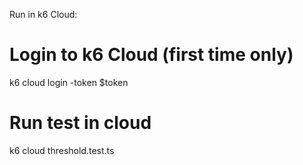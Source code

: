Run in k6 Cloud:

# Login to k6 Cloud (first time only)

k6 cloud login -token $token

# Run test in cloud

k6 cloud threshold.test.ts
